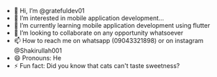 - 👋 Hi, I’m @gratefuldev01
- 👀 I’m interested in mobile application development...
- 🌱 I’m currently learning mobile application development using flutter
- 💞️ I’m looking to collaborate on any opportunity whatsoever
- 📫 How to reach me on whatsapp (09043321898) or on instagram @Shakirullah001
- 😄 Pronouns: He
- ⚡ Fun fact: Did you know that cats can't taste sweetness?
<!---
gratefuldev01/gratefuldev01 is a ✨ special ✨ repository because its `README.md` (this file) appears on your GitHub profile.
You can click the Preview link to take a look at your changes.
--->
